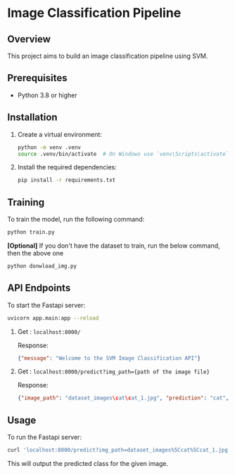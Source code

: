 # Image Classification Pipeline

## Overview
This project aims to build an image classification pipeline using SVM.

## Prerequisites
- Python 3.8 or higher

## Installation
1. Create a virtual environment:
   ```bash
   python -m venv .venv
   source .venv/bin/activate  # On Windows use `venv\Scripts\activate`
   ```
2. Install the required dependencies:
   ```bash
   pip install -r requirements.txt
   ```

## Training

To train the model, run the following command:
```bash
python train.py
```
__[Optional]__
If you don't have the dataset to train, run the below command, then the above one
    
```bash
python donwload_img.py
```


## API Endpoints

To start the Fastapi server:

```bash
uvicorn app.main:app --reload
```

1. Get : `localhost:8000/`
   
    Response:
    ```json
    {"message": "Welcome to the SVM Image Classification API"}
    ```

2. Get : `localhost:8000/predict?img_path={path of the image file}`
   
    Response:
    ```json
    {"image_path": "dataset_images\cat\cat_1.jpg", "prediction": "cat", "probability": [0.17703761011165794, 0.293257644060069, 0.2627881483547557, 0.14008333744991586, 0.12683326002360162]}
    ```

## Usage
To run the Fastapi server:
```bash
curl 'localhost:8000/predict?img_path=dataset_images%5Ccat%5Ccat_1.jpg'
```
This will output the predicted class for the given image.


